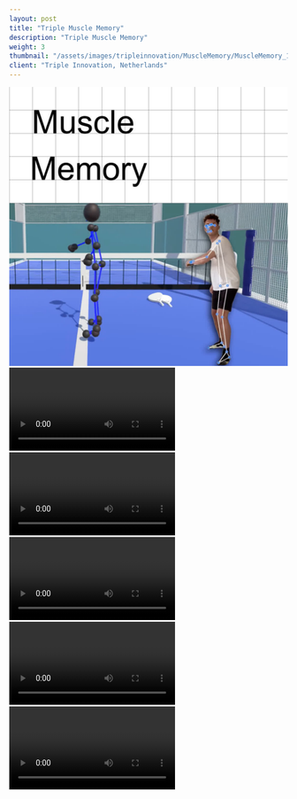 ```yaml
---
layout: post
title: "Triple Muscle Memory"
description: "Triple Muscle Memory"
weight: 3
thumbnail: "/assets/images/tripleinnovation/MuscleMemory/MuscleMemory_1_1080.jpg"
client: "Triple Innovation, Netherlands"
---
```

<!-- MuscleMemory -->
<div class="image-wrapper">
  <img src="/assets/images/tripleinnovation/MuscleMemory/MuscleMemory_1_1080.jpg" alt="Muscle Memory Image 1">
</div>

<div class="video-wrapper">
  <video class="plyr" controls crossorigin playsinline>
    <source src="/assets/images/tripleinnovation/MuscleMemory/MuscleMemory_2_1080.mp4" type="video/mp4">
  </video>
</div>

<div class="video-wrapper">
  <video class="plyr" controls crossorigin playsinline>
    <source src="/assets/images/tripleinnovation/MuscleMemory/MuscleMemory_3_1080.mp4" type="video/mp4">
  </video>
</div>

<div class="video-wrapper">
  <video class="plyr" controls crossorigin playsinline>
    <source src="/assets/images/tripleinnovation/MuscleMemory/MuscleMemory_4_1080.mp4" type="video/mp4">
  </video>
</div>

<div class="video-wrapper">
  <video class="plyr" controls crossorigin playsinline>
    <source src="/assets/images/tripleinnovation/MuscleMemory/MuscleMemory_5_1080.mp4" type="video/mp4">
  </video>
</div>

<div class="video-wrapper">
  <video class="plyr" controls crossorigin playsinline>
    <source src="/assets/images/tripleinnovation/MuscleMemory/MuscleMemory_6_1080.mp4" type="video/mp4">
  </video>
</div>